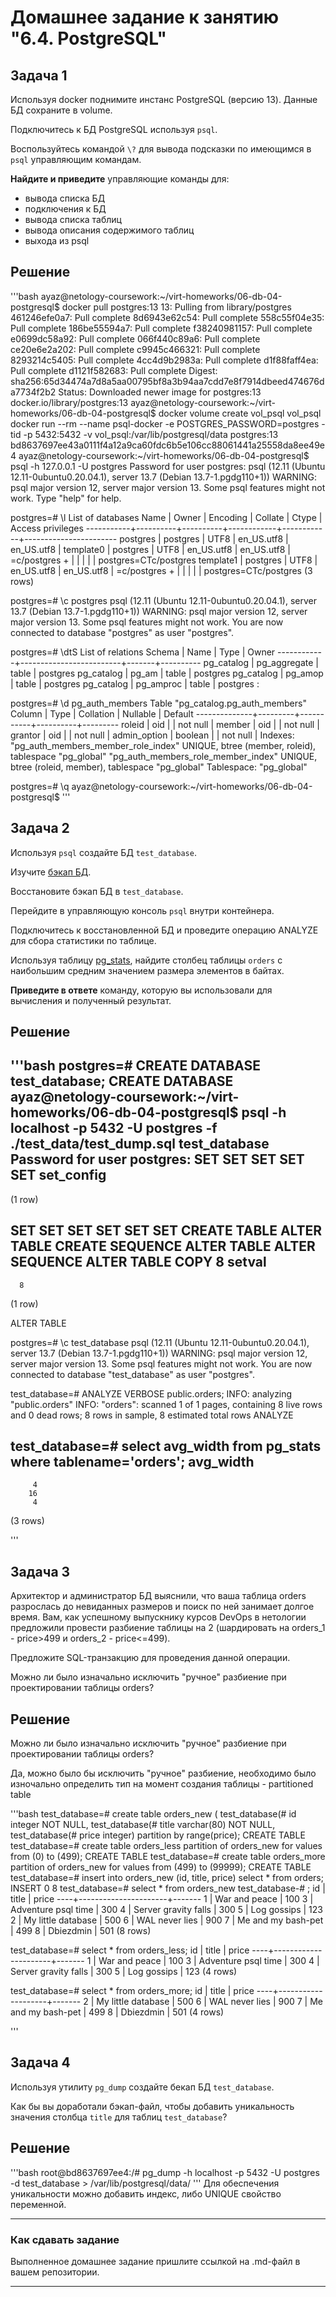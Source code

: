 # Домашнее задание к занятию "6.4. PostgreSQL"

## Задача 1

Используя docker поднимите инстанс PostgreSQL (версию 13). Данные БД сохраните в volume.

Подключитесь к БД PostgreSQL используя `psql`.

Воспользуйтесь командой `\?` для вывода подсказки по имеющимся в `psql` управляющим командам.

**Найдите и приведите** управляющие команды для:
- вывода списка БД
- подключения к БД
- вывода списка таблиц
- вывода описания содержимого таблиц
- выхода из psql

## Решение
'''bash
ayaz@netology-coursework:~/virt-homeworks/06-db-04-postgresql$ docker pull postgres:13
13: Pulling from library/postgres
461246efe0a7: Pull complete
8d6943e62c54: Pull complete
558c55f04e35: Pull complete
186be55594a7: Pull complete
f38240981157: Pull complete
e0699dc58a92: Pull complete
066f440c89a6: Pull complete
ce20e6e2a202: Pull complete
c9945c466321: Pull complete
8293214c5405: Pull complete
4cc4d9b2983a: Pull complete
d1f88faff4ea: Pull complete
d1121f582683: Pull complete
Digest: sha256:65d34474a7d8a5aa00795bf8a3b94aa7cdd7e8f7914dbeed474676da7734f2b2
Status: Downloaded newer image for postgres:13
docker.io/library/postgres:13
ayaz@netology-coursework:~/virt-homeworks/06-db-04-postgresql$ docker volume create vol_psql
vol_psql
docker run --rm --name psql-docker -e POSTGRES_PASSWORD=postgres -tid -p 5432:5432 -v vol_psql:/var/lib/postgresql/data postgres:13
bd8637697ee43a0111f4a12a9ca60fdc6b5e106cc88061441a25558da8ee49e4
ayaz@netology-coursework:~/virt-homeworks/06-db-04-postgresql$ psql -h 127.0.0.1 -U postgres
Password for user postgres:
psql (12.11 (Ubuntu 12.11-0ubuntu0.20.04.1), server 13.7 (Debian 13.7-1.pgdg110+1))
WARNING: psql major version 12, server major version 13.
         Some psql features might not work.
Type "help" for help.

postgres=# \l
                                 List of databases
   Name    |  Owner   | Encoding |  Collate   |   Ctype    |   Access privileges
-----------+----------+----------+------------+------------+-----------------------
 postgres  | postgres | UTF8     | en_US.utf8 | en_US.utf8 |
 template0 | postgres | UTF8     | en_US.utf8 | en_US.utf8 | =c/postgres          +
           |          |          |            |            | postgres=CTc/postgres
 template1 | postgres | UTF8     | en_US.utf8 | en_US.utf8 | =c/postgres          +
           |          |          |            |            | postgres=CTc/postgres
(3 rows)

postgres=# \c postgres
psql (12.11 (Ubuntu 12.11-0ubuntu0.20.04.1), server 13.7 (Debian 13.7-1.pgdg110+1))
WARNING: psql major version 12, server major version 13.
         Some psql features might not work.
You are now connected to database "postgres" as user "postgres".

postgres=# \dtS
                    List of relations
   Schema   |          Name           | Type  |  Owner
------------+-------------------------+-------+----------
 pg_catalog | pg_aggregate            | table | postgres
 pg_catalog | pg_am                   | table | postgres
 pg_catalog | pg_amop                 | table | postgres
 pg_catalog | pg_amproc               | table | postgres
:

postgres=# \d pg_auth_members
           Table "pg_catalog.pg_auth_members"
    Column    |  Type   | Collation | Nullable | Default
--------------+---------+-----------+----------+---------
 roleid       | oid     |           | not null |
 member       | oid     |           | not null |
 grantor      | oid     |           | not null |
 admin_option | boolean |           | not null |
Indexes:
    "pg_auth_members_member_role_index" UNIQUE, btree (member, roleid), tablespace "pg_global"
    "pg_auth_members_role_member_index" UNIQUE, btree (roleid, member), tablespace "pg_global"
Tablespace: "pg_global"

postgres=# \q
ayaz@netology-coursework:~/virt-homeworks/06-db-04-postgresql$
'''

## Задача 2

Используя `psql` создайте БД `test_database`.

Изучите [бэкап БД](https://github.com/netology-code/virt-homeworks/tree/master/06-db-04-postgresql/test_data).

Восстановите бэкап БД в `test_database`.

Перейдите в управляющую консоль `psql` внутри контейнера.

Подключитесь к восстановленной БД и проведите операцию ANALYZE для сбора статистики по таблице.

Используя таблицу [pg_stats](https://postgrespro.ru/docs/postgresql/12/view-pg-stats), найдите столбец таблицы `orders` 
с наибольшим средним значением размера элементов в байтах.

**Приведите в ответе** команду, которую вы использовали для вычисления и полученный результат.

## Решение
'''bash
postgres=# CREATE DATABASE test_database;
CREATE DATABASE
ayaz@netology-coursework:~/virt-homeworks/06-db-04-postgresql$ psql -h localhost -p 5432 -U postgres -f ./test_data/test_dump.sql test_database
Password for user postgres:
SET
SET
SET
SET
SET
 set_config
------------

(1 row)

SET
SET
SET
SET
SET
SET
CREATE TABLE
ALTER TABLE
CREATE SEQUENCE
ALTER TABLE
ALTER SEQUENCE
ALTER TABLE
COPY 8
 setval
--------
      8
(1 row)

ALTER TABLE

postgres=# \c test_database
psql (12.11 (Ubuntu 12.11-0ubuntu0.20.04.1), server 13.7 (Debian 13.7-1.pgdg110+1))
WARNING: psql major version 12, server major version 13.
         Some psql features might not work.
You are now connected to database "test_database" as user "postgres".

test_database=# ANALYZE VERBOSE public.orders;
INFO:  analyzing "public.orders"
INFO:  "orders": scanned 1 of 1 pages, containing 8 live rows and 0 dead rows; 8 rows in sample, 8 estimated total rows
ANALYZE

test_database=# select avg_width from pg_stats where tablename='orders';
 avg_width
-----------
         4
        16
         4
(3 rows)


'''

## Задача 3

Архитектор и администратор БД выяснили, что ваша таблица orders разрослась до невиданных размеров и
поиск по ней занимает долгое время. Вам, как успешному выпускнику курсов DevOps в нетологии предложили
провести разбиение таблицы на 2 (шардировать на orders_1 - price>499 и orders_2 - price<=499).

Предложите SQL-транзакцию для проведения данной операции.

Можно ли было изначально исключить "ручное" разбиение при проектировании таблицы orders?

## Решение
Можно ли было изначально исключить "ручное" разбиение при проектировании таблицы orders?

Да, можно было бы исключить "ручное" разбиение, необходимо было изночально определить тип на момент создания таблицы - partitioned table

'''bash
test_database=# create table orders_new (
test_database(#         id integer NOT NULL,
test_database(#         title varchar(80) NOT NULL,
test_database(#         price integer) partition by range(price);
CREATE TABLE
test_database=# create table orders_less partition of orders_new for values from (0) to (499);
CREATE TABLE
test_database=# create table orders_more partition of orders_new for values from (499) to (99999);
CREATE TABLE
test_database=# insert into orders_new (id, title, price) select * from orders;
INSERT 0 8
test_database=# select * from orders_new
test_database-# ;
 id |        title         | price
----+----------------------+-------
  1 | War and peace        |   100
  3 | Adventure psql time  |   300
  4 | Server gravity falls |   300
  5 | Log gossips          |   123
  2 | My little database   |   500
  6 | WAL never lies       |   900
  7 | Me and my bash-pet   |   499
  8 | Dbiezdmin            |   501
(8 rows)

test_database=# select * from orders_less;
 id |        title         | price
----+----------------------+-------
  1 | War and peace        |   100
  3 | Adventure psql time  |   300
  4 | Server gravity falls |   300
  5 | Log gossips          |   123
(4 rows)

test_database=# select * from orders_more;
 id |       title        | price
----+--------------------+-------
  2 | My little database |   500
  6 | WAL never lies     |   900
  7 | Me and my bash-pet |   499
  8 | Dbiezdmin          |   501
(4 rows)


'''

## Задача 4

Используя утилиту `pg_dump` создайте бекап БД `test_database`.

Как бы вы доработали бэкап-файл, чтобы добавить уникальность значения столбца `title` для таблиц `test_database`?

## Решение
'''bash
root@bd8637697ee4:/# pg_dump -h localhost -p 5432 -U postgres -d test_database > /var/lib/postgresql/data/
'''
Для обеспечения уникальности можно добавить индекс, либо UNIQUE свойство переменной.

---

### Как cдавать задание

Выполненное домашнее задание пришлите ссылкой на .md-файл в вашем репозитории.

---
